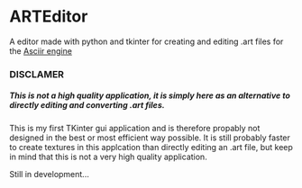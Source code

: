 # ARTEditor
A editor made with python and tkinter for creating and editing .art files for the [Asciir engine](https://github.com/karstensensensen/AsciiRender.git)
### DISCLAMER
##### This is not a high quality application, it is simply here as an alternative to directly editing and converting .art files.
This is my first TKinter gui application and is therefore propably not designed in the best or most efficient way possible. It is still probably faster to create textures in this applcation than directly editing an .art file, but keep in mind that this is not a very high quality application.

Still in development...
